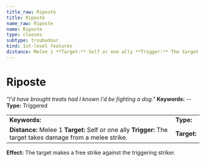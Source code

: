 ```yaml
---
title_raw: Riposte
title: Riposte
name_raw: Riposte
name: Riposte
type: classes
subtype: troubadour
kind: 1st-level features
distance: Melee 1 **Target:** Self or one ally **Trigger:** The target takes damage from a melee strike.
---
```


# Riposte

*"I'd have brought treats had I known I'd be fighting a dog."* **Keywords:** -- **Type:** Triggered

|                                                                                                              |             |
| :----------------------------------------------------------------------------------------------------------- | :---------- |
| **Keywords:**                                                                                                | **Type:**   |
| **Distance:** Melee 1 **Target:** Self or one ally **Trigger:** The target takes damage from a melee strike. | **Target:** |

**Effect:** The target makes a free strike against the triggering striker.

